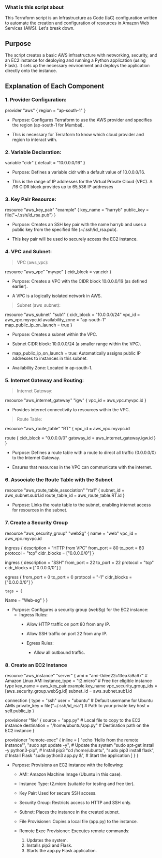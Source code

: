 ### What is this script about
This Terraform script is an Infrastructure as Code (IaC) configuration written to automate the creation and configuration of resources in Amazon Web Services (AWS). Let's break down.

## Purpose
The script creates a basic AWS infrastructure with networking, security, and an EC2 instance for deploying and running a Python application (using Flask). It sets up the necessary environment and deploys the application directly onto the instance.


## Explanation of Each Component

### 1. Provider Configuration:

provider "aws" {
 region = "ap-south-1"
}

-   Purpose: Configures Terraform to use the AWS provider and specifies the region (ap-south-1 for Mumbai).

- This is necessary for Terraform to know which cloud provider and region to interact with.

### 2. Variable Declaration:
 
 variable "cidr" {
default = "10.0.0.0/16"
}
 
- Purpose: Defines a variable cidr with a default value of 10.0.0.0/16.

- This is the range of IP addresses for the Virtual Private Cloud (VPC). A /16 CIDR block provides up to 65,536 IP addresses


### 3. Key Pair Resource:

resource "aws_key_pair" "example" {
key_name   = "harryb"
public_key = file("~/.ssh/id_rsa.pub")
}

- Purpose: Creates an SSH key pair with the name harryb and uses a public key from the specified file (~/.ssh/id_rsa.pub).

- This key pair will be used to securely access the EC2 instance.

### 4. VPC and Subnet:

>  VPC (aws_vpc):
       
  resource "aws_vpc" "myvpc" {
  cidr_block = var.cidr
 }

- Purpose: Creates a VPC with the CIDR block 10.0.0.0/16 (as defined earlier).

- A VPC is a logically isolated network in AWS.


> Subnet (aws_subnet):
 
 resource "aws_subnet" "sub1" {
   cidr_block              = "10.0.0.0/24"
   vpc_id                  = aws_vpc.myvpc.id
   availability_zone       = "ap-south-1"
   map_public_ip_on_launch = true
}

- Purpose: Creates a subnet within the VPC.
-  Subnet CIDR block: 10.0.0.0/24 (a smaller range within the VPC).
- map_public_ip_on_launch = true: Automatically assigns public IP addresses to instances in this subnet.
 
- Availability Zone: Located in ap-south-1. 

### 5. Internet Gateway and Routing:

 > Internet Gateway:

resource "aws_internet_gateway" "igw" {
  vpc_id = aws_vpc.myvpc.id
}

- Provides internet connectivity to resources within the VPC.

> Route Table:
 
resource "aws_route_table" "RT" {
   vpc_id = aws_vpc.myvpc.id

   route {
   cidr_block = "0.0.0.0/0"
   gateway_id = aws_internet_gateway.igw.id
   }
}

- Purpose: Defines a route table with a route to direct all traffic (0.0.0.0/0) to the Internet Gateway.

- Ensures that resources in the VPC can communicate with the internet. 

### 6. Associate the Route Table with the Subnet 

 resource "aws_route_table_association" "rta1" {
 subnet_id      = aws_subnet.sub1.id
 route_table_id = aws_route_table.RT.id
}

- Purpose: Links the route table to the subnet, enabling internet access for resources in the subnet.

### 7. Create a Security Group

  resource "aws_security_group" "webSg" {
  name   = "web"
  vpc_id = aws_vpc.myvpc.id

  ingress {
   description = "HTTP from VPC"
   from_port   = 80
   to_port     = 80
   protocol    = "tcp"
   cidr_blocks = ["0.0.0.0/0"]
   }

  ingress {
    description = "SSH"
    from_port   = 22
    to_port     = 22
    protocol    = "tcp"
    cidr_blocks = ["0.0.0.0/0"]
  }

   egress {
    from_port   = 0
    to_port     = 0
    protocol    = "-1"
    cidr_blocks = ["0.0.0.0/0"]
   }

    tags = {
   Name = "Web-sg"
   }
}

- Purpose: Configures a security group (webSg) for the EC2 instance:
  - Ingress Rules:
    - Allow HTTP traffic on port 80 from any IP.
    - Allow SSH traffic on port 22 from any IP.

    - Egress Rules:
        - Allow all outbound traffic.

### 8. Create an EC2 Instance

resource "aws_instance" "server" {
   ami                    = "ami-0dee22c13ea7a9a67"  # Amazon Linux AMI
   instance_type          = "t2.micro"  # Free tier eligible instance type
   key_name               = aws_key_pair.example.key_name
   vpc_security_group_ids = [aws_security_group.webSg.id]
   subnet_id              = aws_subnet.sub1.id

connection {
  type        = "ssh"
  user        = "ubuntu"  # Default username for Ubuntu AMIs
  private_key = file("~/.ssh/id_rsa")  # Path to your private key
  host        = self.public_ip
}

provisioner "file" {
 source      = "app.py"  # Local file to copy to the EC2 instance
 destination = "/home/ubuntu/app.py"  # Destination path on the EC2 instance
}

provisioner "remote-exec" {
 inline = [
        "echo 'Hello from the remote instance'",
        "sudo apt update -y",  # Update the system
        "sudo apt-get install -y python3-pip",  # Install pip3
        "cd /home/ubuntu",
        "sudo pip3 install flask",  # Install Flask
        "sudo python3 app.py &",  # Start the application
        ]
     }
}

- Purpose: Provisions an EC2 instance with the following:

  - AMI: Amazon Machine Image (Ubuntu in this case).
  - Instance Type: t2.micro (suitable for testing and free tier).
  - Key Pair: Used for secure SSH access.
  - Security Group: Restricts access to HTTP and SSH only.
  - Subnet: Places the instance in the created subnet.
  - File Provisioner: Copies a local file (app.py) to the instance.

   - Remote Exec Provisioner: Executes remote commands:
      1. Updates the system.
      2. Installs pip3 and Flask.
      3. Starts the app.py Flask application.
